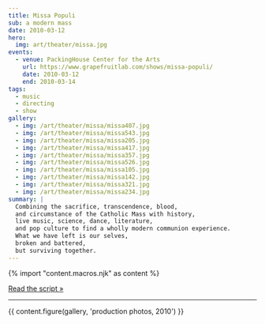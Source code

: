 ```yaml
---
title: Missa Populi
sub: a modern mass
date: 2010-03-12
hero:
  img: art/theater/missa.jpg
events:
  - venue: PackingHouse Center for the Arts
    url: https://www.grapefruitlab.com/shows/missa-populi/
    date: 2010-03-12
    end: 2010-03-14
tags:
  - music
  - directing
  - show
gallery:
  - img: /art/theater/missa/missa407.jpg
  - img: /art/theater/missa/missa543.jpg
  - img: /art/theater/missa/missa205.jpg
  - img: /art/theater/missa/missa417.jpg
  - img: /art/theater/missa/missa357.jpg
  - img: /art/theater/missa/missa526.jpg
  - img: /art/theater/missa/missa105.jpg
  - img: /art/theater/missa/missa142.jpg
  - img: /art/theater/missa/missa321.jpg
  - img: /art/theater/missa/missa234.jpg
summary: |
  Combining the sacrifice, transcendence, blood,
  and circumstance of the Catholic Mass with history,
  live music, science, dance, literature,
  and pop culture to find a wholly modern communion experience.
  What we have left is our selves,
  broken and battered,
  but surviving together.
---
```

{% import "content.macros.njk" as content %}

[Read the script »](script/)

------

{{ content.figure(gallery, 'production photos, 2010') }}
